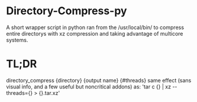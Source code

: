 # Directory-Compress-py
A short wrapper script in python ran from the /usr/local/bin/ to compress entire directorys with xz compression and taking advantage of multicore systems.

# TL;DR
directory_compress {directory} {output name} {#threads}
same effect (sans visual info, and a few useful but noncritical addons) as:
  'tar c {} | xz --threads={} > {}.tar.xz'
  


